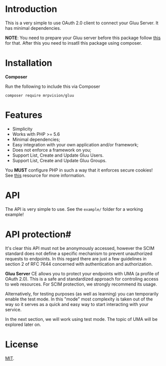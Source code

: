 # Introduction
This is a very simple to use OAuth 2.0 client to connect your Gluu Server. It has minimal dependencies.

**NOTE**: You need to prepare your Gluu server before this package follow [this](https://www.gluu.org/docs/ce/user-management/scim2) for that. After this you need to insatll this package using composer.

# Installation

**Composer**

Run the following to include this via Composer

```shell
composer require mrpvision/gluu
```

# Features

* Simplicity
* Works with PHP >= 5.6
* Minimal dependencies;
* Easy integration with your own application and/or framework;
* Does not enforce a framework on you;
* Support List, Create and Update Gluu Users.
* Support List, Create and Update Gluu Groups.

You **MUST** configure PHP in such a way that it enforces secure cookies! 
See 
[this](https://paragonie.com/blog/2015/04/fast-track-safe-and-secure-php-sessions) 
resource for more information.

# API

The API is very simple to use. See the `example/` folder for a working example!

# API protection#

It's clear this API must not be anonymously accessed, however the SCIM standard does not define a specific mechanism to prevent unauthorized requests to endpoints. In this regard there are just a few guidelines in section 2 of RFC 7644 concerned with authentication and authorization.

**Gluu Server** CE allows you to protect your endpoints with UMA (a profile of OAuth 2.0). This is a safe and standardized approach for controling access to web resources. For SCIM protection, we strongly recommend its usage.

Alternatively, for testing purposes (as well as learning) you can temporarily enable the test mode. In this "mode" most complexity is taken out of the way so it serves as a quick and easy way to start interacting with your service.

In the next section, we will work using test mode. The topic of UMA will be explored later on.

# License

[MIT](LICENSE).
